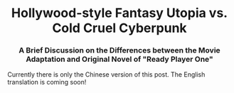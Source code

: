 <h1 align="center"> Hollywood-style Fantasy Utopia vs. Cold Cruel Cyberpunk </h1>
<h3 align="center"> A Brief Discussion on the Differences between the Movie Adaptation and Original Novel of "Ready Player One" </h3>

Currently there is only the Chinese version of this post. The English translation is coming soon!